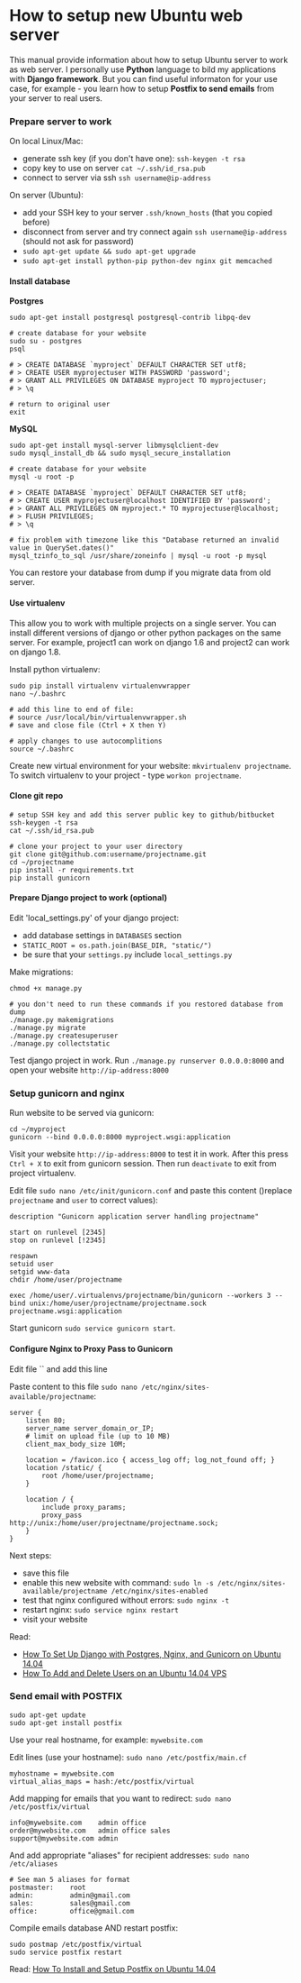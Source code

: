 # How to setup new Ubuntu web server

This manual provide information about how to setup Ubuntu server to work as web server. I personally use **Python** language to bild my applications with **Django framework**. But you can find useful informaton for your use case, for example - you learn how to setup **Postfix to send emails** from your server to real users.


### Prepare server to work

On local Linux/Mac:
 * generate ssh key (if you don't have one): `ssh-keygen -t rsa`
 * copy key to use on server `cat ~/.ssh/id_rsa.pub`
 * connect to server via ssh `ssh username@ip-address`

On server (Ubuntu):
 * add your SSH key to your server `.ssh/known_hosts` (that you copied before)
 * disconnect from server and try connect again `ssh username@ip-address` (should not ask for password)
 * `sudo apt-get update && sudo apt-get upgrade`
 * `sudo apt-get install python-pip python-dev nginx git memcached`

#### Install database

**Postgres**
```shell
sudo apt-get install postgresql postgresql-contrib libpq-dev

# create database for your website
sudo su - postgres
psql

# > CREATE DATABASE `myproject` DEFAULT CHARACTER SET utf8;
# > CREATE USER myprojectuser WITH PASSWORD 'password';
# > GRANT ALL PRIVILEGES ON DATABASE myproject TO myprojectuser;
# > \q

# return to original user
exit
```

**MySQL**
```shell
sudo apt-get install mysql-server libmysqlclient-dev
sudo mysql_install_db && sudo mysql_secure_installation

# create database for your website
mysql -u root -p

# > CREATE DATABASE `myproject` DEFAULT CHARACTER SET utf8;
# > CREATE USER myprojectuser@localhost IDENTIFIED BY 'password';
# > GRANT ALL PRIVILEGES ON myproject.* TO myprojectuser@localhost;
# > FLUSH PRIVILEGES;
# > \q

# fix problem with timezone like this "Database returned an invalid value in QuerySet.dates()"
mysql_tzinfo_to_sql /usr/share/zoneinfo | mysql -u root -p mysql
```

You can restore your database from dump if you migrate data from old server.

#### Use virtualenv

This allow you to work with multiple projects on a single server. You can install different versions of django or other python packages on the same server. For example, project1 can work on django 1.6 and project2 can work on django 1.8.

Install python virtualenv:

```shell
sudo pip install virtualenv virtualenvwrapper
nano ~/.bashrc

# add this line to end of file:
# source /usr/local/bin/virtualenvwrapper.sh
# save and close file (Ctrl + X then Y)

# apply changes to use autocomplitions
source ~/.bashrc
```

Create new virtual environment for your website: `mkvirtualenv projectname`. To switch virtualenv to your project - type `workon projectname`.

#### Clone git repo

```shell
# setup SSH key and add this server public key to github/bitbucket
ssh-keygen -t rsa
cat ~/.ssh/id_rsa.pub
```

```shell
# clone your project to your user directory
git clone git@github.com:username/projectname.git
cd ~/projectname
pip install -r requirements.txt
pip install gunicorn
```

#### Prepare Django project to work (optional)

Edit 'local_settings.py' of your django project:
 * add database settings in `DATABASES` section
 * `STATIC_ROOT = os.path.join(BASE_DIR, "static/")`
 * be sure that your `settings.py` include `local_settings.py`

Make migrations:
```shell
chmod +x manage.py

# you don't need to run these commands if you restored database from dump
./manage.py makemigrations
./manage.py migrate
./manage.py createsuperuser
./manage.py collectstatic
```

Test django project in work. Run `./manage.py runserver 0.0.0.0:8000` and open your website `http://ip-address:8000`


### Setup gunicorn and nginx

Run website to be served via gunicorn:

```shell
cd ~/myproject
gunicorn --bind 0.0.0.0:8000 myproject.wsgi:application
```

Visit your website `http://ip-address:8000` to test it in work. After this press `Ctrl + X` to exit from gunicorn session. Then run `deactivate` to exit from project virtualenv.

Edit file `sudo nano /etc/init/gunicorn.conf` and paste this content ()replace `projectname` and `user` to correct values):
```
description "Gunicorn application server handling projectname"

start on runlevel [2345]
stop on runlevel [!2345]

respawn
setuid user
setgid www-data
chdir /home/user/projectname

exec /home/user/.virtualenvs/projectname/bin/gunicorn --workers 3 --bind unix:/home/user/projectname/projectname.sock projectname.wsgi:application
```

Start gunicorn `sudo service gunicorn start`.

#### Configure Nginx to Proxy Pass to Gunicorn


Edit file `` and add this line

Paste content to this file `sudo nano /etc/nginx/sites-available/projectname`:
```
server {
    listen 80;
    server_name server_domain_or_IP;
    # limit on upload file (up to 10 MB)
    client_max_body_size 10M;

    location = /favicon.ico { access_log off; log_not_found off; }
    location /static/ {
        root /home/user/projectname;
    }

    location / {
        include proxy_params;
        proxy_pass http://unix:/home/user/projectname/projectname.sock;
    }
}
```

Next steps:
 * save this file
 * enable this new website with command: `sudo ln -s /etc/nginx/sites-available/projectname /etc/nginx/sites-enabled`
 * test that nginx configured without errors: `sudo nginx -t`
 * restart nginx: `sudo service nginx restart`
 * visit your website


Read:
 * [How To Set Up Django with Postgres, Nginx, and Gunicorn on Ubuntu 14.04](https://www.digitalocean.com/community/tutorials/how-to-set-up-django-with-postgres-nginx-and-gunicorn-on-ubuntu-14-04)
 * [How To Add and Delete Users on an Ubuntu 14.04 VPS](https://www.digitalocean.com/community/tutorials/how-to-add-and-delete-users-on-an-ubuntu-14-04-vps)


### Send email with POSTFIX

```shell
sudo apt-get update
sudo apt-get install postfix
```

Use your real hostname, for example: `mywebsite.com`

Edit lines (use your hostname): `sudo nano /etc/postfix/main.cf`

```
myhostname = mywebsite.com
virtual_alias_maps = hash:/etc/postfix/virtual
```

Add mapping for emails that you want to redirect: `sudo nano /etc/postfix/virtual`

```
info@mywebsite.com    admin office
order@mywebsite.com   admin office sales
support@mywebsite.com admin
```

And add appropriate "aliases" for recipient addresses: `sudo nano /etc/aliases`

```
# See man 5 aliases for format
postmaster:    root
admin:         admin@gmail.com
sales:         sales@gmail.com
office:        office@gmail.com
```

Compile emails database AND restart postfix:

```shell
sudo postmap /etc/postfix/virtual
sudo service postfix restart
```

Read: [How To Install and Setup Postfix on Ubuntu 14.04](https://www.digitalocean.com/community/tutorials/how-to-install-and-setup-postfix-on-ubuntu-14-04)
